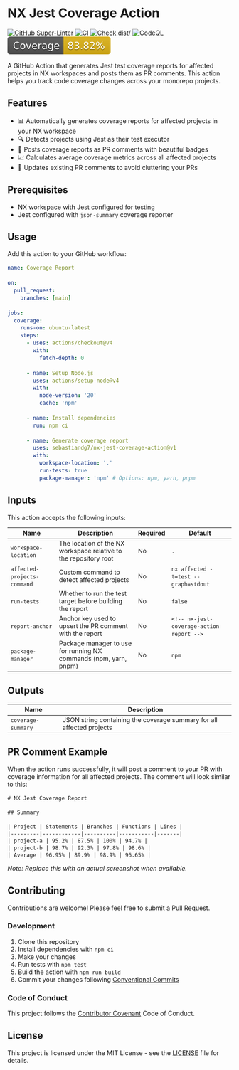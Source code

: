 # NX Jest Coverage Action

[![GitHub Super-Linter](https://github.com/sebastiandg7/nx-jest-coverage-action/actions/workflows/linter.yml/badge.svg)](https://github.com/super-linter/super-linter)
![CI](https://github.com/sebastiandg7/nx-jest-coverage-action/actions/workflows/ci.yml/badge.svg)
[![Check dist/](https://github.com/sebastiandg7/nx-jest-coverage-action/actions/workflows/check-dist.yml/badge.svg)](https://github.com/sebastiandg7/nx-jest-coverage-action/actions/workflows/check-dist.yml)
[![CodeQL](https://github.com/sebastiandg7/nx-jest-coverage-action/actions/workflows/codeql-analysis.yml/badge.svg)](https://github.com/sebastiandg7/nx-jest-coverage-action/actions/workflows/codeql-analysis.yml)
[![Coverage](./badges/coverage.svg)](./badges/coverage.svg)

A GitHub Action that generates Jest test coverage reports for affected projects
in NX workspaces and posts them as PR comments. This action helps you track code
coverage changes across your monorepo projects.

## Features

- 📊 Automatically generates coverage reports for affected projects in your NX
  workspace
- 🔍 Detects projects using Jest as their test executor
- 💬 Posts coverage reports as PR comments with beautiful badges
- 📈 Calculates average coverage metrics across all affected projects
- 🔄 Updates existing PR comments to avoid cluttering your PRs

## Prerequisites

- NX workspace with Jest configured for testing
- Jest configured with `json-summary` coverage reporter

## Usage

Add this action to your GitHub workflow:

```yaml
name: Coverage Report

on:
  pull_request:
    branches: [main]

jobs:
  coverage:
    runs-on: ubuntu-latest
    steps:
      - uses: actions/checkout@v4
        with:
          fetch-depth: 0

      - name: Setup Node.js
        uses: actions/setup-node@v4
        with:
          node-version: '20'
          cache: 'npm'

      - name: Install dependencies
        run: npm ci

      - name: Generate coverage report
        uses: sebastiandg7/nx-jest-coverage-action@v1
        with:
          workspace-location: '.'
          run-tests: true
          package-manager: 'npm' # Options: npm, yarn, pnpm
```

## Inputs

This action accepts the following inputs:

| Name                        | Description                                                      | Required | Default                                   |
| --------------------------- | ---------------------------------------------------------------- | -------- | ----------------------------------------- |
| `workspace-location`        | The location of the NX workspace relative to the repository root | No       | `.`                                       |
| `affected-projects-command` | Custom command to detect affected projects                       | No       | `nx affected -t=test --graph=stdout`      |
| `run-tests`                 | Whether to run the test target before building the report        | No       | `false`                                   |
| `report-anchor`             | Anchor key used to upsert the PR comment with the report         | No       | `<!-- nx-jest-coverage-action report -->` |
| `package-manager`           | Package manager to use for running NX commands (npm, yarn, pnpm) | No       | `npm`                                     |

## Outputs

| Name               | Description                                                           |
| ------------------ | --------------------------------------------------------------------- |
| `coverage-summary` | JSON string containing the coverage summary for all affected projects |

## PR Comment Example

When the action runs successfully, it will post a comment to your PR with
coverage information for all affected projects. The comment will look similar to
this:

```
# NX Jest Coverage Report

## Summary

| Project | Statements | Branches | Functions | Lines |
|---------|------------|----------|-----------|-------|
| project-a | 95.2% | 87.5% | 100% | 94.7% |
| project-b | 98.7% | 92.3% | 97.8% | 98.6% |
| Average | 96.95% | 89.9% | 98.9% | 96.65% |
```

_Note: Replace this with an actual screenshot when available._

## Contributing

Contributions are welcome! Please feel free to submit a Pull Request.

### Development

1. Clone this repository
2. Install dependencies with `npm ci`
3. Make your changes
4. Run tests with `npm test`
5. Build the action with `npm run build`
6. Commit your changes following
   [Conventional Commits](https://www.conventionalcommits.org/)

### Code of Conduct

This project follows the
[Contributor Covenant](https://www.contributor-covenant.org/) Code of Conduct.

## License

This project is licensed under the MIT License - see the [LICENSE](LICENSE) file
for details.
